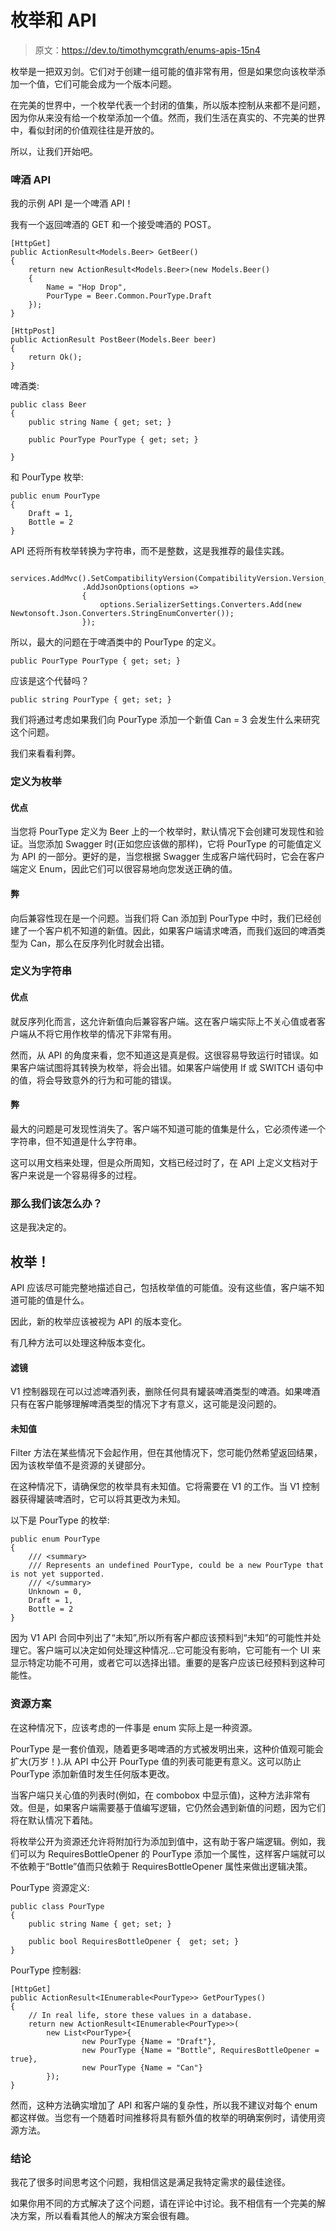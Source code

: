 # 枚举和 API

> 原文：<https://dev.to/timothymcgrath/enums-apis-15n4>

枚举是一把双刃剑。它们对于创建一组可能的值非常有用，但是如果您向该枚举添加一个值，它们可能会成为一个版本问题。

在完美的世界中，一个枚举代表一个封闭的值集，所以版本控制从来都不是问题，因为你从来没有给一个枚举添加一个值。然而，我们生活在真实的、不完美的世界中，看似封闭的价值观往往是开放的。

所以，让我们开始吧。

### 啤酒 API

我的示例 API 是一个啤酒 API！

我有一个返回啤酒的 GET 和一个接受啤酒的 POST。

```
[HttpGet]
public ActionResult<Models.Beer> GetBeer()
{
    return new ActionResult<Models.Beer>(new Models.Beer()
    {
        Name = "Hop Drop",
        PourType = Beer.Common.PourType.Draft
    });
}

[HttpPost]
public ActionResult PostBeer(Models.Beer beer)
{
    return Ok();
} 
```

啤酒类:

```
public class Beer
{
    public string Name { get; set; }

    public PourType PourType { get; set; }

} 
```

和 PourType 枚举:

```
public enum PourType
{
    Draft = 1,
    Bottle = 2
} 
```

API 还将所有枚举转换为字符串，而不是整数，这是我推荐的最佳实践。

```
 services.AddMvc().SetCompatibilityVersion(CompatibilityVersion.Version_2_2)
                .AddJsonOptions(options =>
                {
                    options.SerializerSettings.Converters.Add(new Newtonsoft.Json.Converters.StringEnumConverter());
                }); 
```

所以，最大的问题在于啤酒类中的 PourType 的定义。

```
public PourType PourType { get; set; } 
```

应该是这个代替吗？

```
public string PourType { get; set; } 
```

我们将通过考虑如果我们向 PourType 添加一个新值 Can = 3 会发生什么来研究这个问题。

我们来看看利弊。

### 定义为枚举

#### 优点

当您将 PourType 定义为 Beer 上的一个枚举时，默认情况下会创建可发现性和验证。当您添加 Swagger 时(正如您应该做的那样)，它将 PourType 的可能值定义为 API 的一部分。更好的是，当您根据 Swagger 生成客户端代码时，它会在客户端定义 Enum，因此它们可以很容易地向您发送正确的值。

#### 弊

向后兼容性现在是一个问题。当我们将 Can 添加到 PourType 中时，我们已经创建了一个客户机不知道的新值。因此，如果客户端请求啤酒，而我们返回的啤酒类型为 Can，那么在反序列化时就会出错。

### 定义为字符串

#### 优点

就反序列化而言，这允许新值向后兼容客户端。这在客户端实际上不关心值或者客户端从不将它用作枚举的情况下非常有用。

然而，从 API 的角度来看，您不知道这是真是假。这很容易导致运行时错误。如果客户端试图将其转换为枚举，将会出错。如果客户端使用 If 或 SWITCH 语句中的值，将会导致意外的行为和可能的错误。

#### 弊

最大的问题是可发现性消失了。客户端不知道可能的值集是什么，它必须传递一个字符串，但不知道是什么字符串。

这可以用文档来处理，但是众所周知，文档已经过时了，在 API 上定义文档对于客户来说是一个容易得多的过程。

### 那么我们该怎么办？

这是我决定的。

## 枚举！

API 应该尽可能完整地描述自己，包括枚举值的可能值。没有这些值，客户端不知道可能的值是什么。

因此，新的枚举应该被视为 API 的版本变化。

有几种方法可以处理这种版本变化。

#### 滤镜

V1 控制器现在可以过滤啤酒列表，删除任何具有罐装啤酒类型的啤酒。如果啤酒只有在客户能够理解啤酒类型的情况下才有意义，这可能是没问题的。

#### 未知值

Filter 方法在某些情况下会起作用，但在其他情况下，您可能仍然希望返回结果，因为该枚举值不是资源的关键部分。

在这种情况下，请确保您的枚举具有未知值。它将需要在 V1 的工作。当 V1 控制器获得罐装啤酒时，它可以将其更改为未知。

以下是 PourType 的枚举:

```
public enum PourType
{
    /// <summary>
    /// Represents an undefined PourType, could be a new PourType that is not yet supported.
    /// </summary>
    Unknown = 0,
    Draft = 1,
    Bottle = 2
} 
```

因为 V1 API 合同中列出了“未知”,所以所有客户都应该预料到“未知”的可能性并处理它。客户端可以决定如何处理这种情况...它可能没有影响，它可能有一个 UI 来显示特定功能不可用，或者它可以选择出错。重要的是客户应该已经预料到这种可能性。

### 资源方案

在这种情况下，应该考虑的一件事是 enum 实际上是一种资源。

PourType 是一套价值观，随着更多喝啤酒的方式被发明出来，这种价值观可能会扩大(万岁！).从 API 中公开 PourType 值的列表可能更有意义。这可以防止 PourType 添加新值时发生任何版本更改。

当客户端只关心值的列表时(例如，在 combobox 中显示值)，这种方法非常有效。但是，如果客户端需要基于值编写逻辑，它仍然会遇到新值的问题，因为它们将在默认情况下着陆。

将枚举公开为资源还允许将附加行为添加到值中，这有助于客户端逻辑。例如，我们可以为 RequiresBottleOpener 的 PourType 添加一个属性，这样客户端就可以不依赖于“Bottle”值而只依赖于 RequiresBottleOpener 属性来做出逻辑决策。

PourType 资源定义:

```
public class PourType
{
    public string Name { get; set; }

    public bool RequiresBottleOpener {  get; set; }
} 
```

PourType 控制器:

```
[HttpGet]
public ActionResult<IEnumerable<PourType>> GetPourTypes()
{
    // In real life, store these values in a database.
    return new ActionResult<IEnumerable<PourType>>(
        new List<PourType>{
                new PourType {Name = "Draft"},
                new PourType {Name = "Bottle", RequiresBottleOpener = true},
                new PourType {Name = "Can"}
        });
} 
```

然而，这种方法确实增加了 API 和客户端的复杂性，所以我不建议对每个 enum 都这样做。当您有一个随着时间推移将具有额外值的枚举的明确案例时，请使用资源方法。

### 结论

我花了很多时间思考这个问题，我相信这是满足我特定需求的最佳途径。

如果你用不同的方式解决了这个问题，请在评论中讨论。我不相信有一个完美的解决方案，所以看看其他人的解决方案会很有趣。